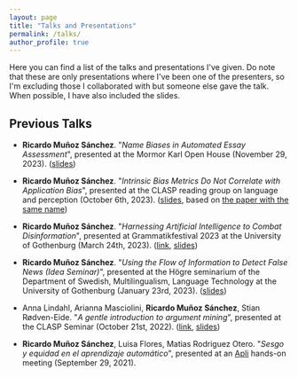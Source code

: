 ```yaml
---
layout: page
title: "Talks and Presentations"
permalink: /talks/
author_profile: true
---
```


Here you can find a list of the talks and presentations I've given.
Do note that these are only presentations where I've been one of the presenters, so I'm excluding those I collaborated with but someone else gave the talk.
When possible, I have also included the slides.


<!--
## Upcoming Talks
-->

## Previous Talks

- **Ricardo Muñoz Sánchez**. "_Name Biases in Automated Essay Assessment_", presented at the Mormor Karl Open House (November 29, 2023). ([slides](../documents/presentations/2023_mormorkarl.pdf))

- **Ricardo Muñoz Sánchez**. "_Intrinsic Bias Metrics Do Not Correlate with Application Bias_", presented at the CLASP reading group on language and perception (October 6th, 2023). ([slides](../documents/presentations/2023_10_laprom_reading_group.pdf), based on [the paper with the same name](https://aclanthology.org/2021.acl-long.150/))

- **Ricardo Muñoz Sánchez**. "_Harnessing Artificial Intelligence to Combat Disinformation_", presented at Grammatikfestival 2023 at the University of Gothenburg (March 24th, 2023). ([link](https://www.gu.se/evenemang/grammatikfestivalen-2023-sant-och-osant-i-sprak-och-grammatik), [slides](../documents/presentations/2023_grammatikfestival.pdf))

- **Ricardo Muñoz Sánchez**. "_Using the Flow of Information to Detect False News (Idea Seminar)_", presented at the Högre seminarium of the Department of Swedish, Multilingualism, Language Technology at the University of Gothenburg (January 23rd, 2023). ([slides](../documents/presentations/2023_idea_seminar.pdf))

- Anna Lindahl, Arianna Masciolini, **Ricardo Muñoz Sánchez**, Stian Rødven-Eide. "_A gentle introduction to argument mining_", presented at the CLASP Seminar (October 21st, 2022). ([link](https://gu-clasp.github.io/events/seminars/2022-10-21/), [slides](../documents/presentations/2022_clasp_seminar.pdf))

- **Ricardo Muñoz Sánchez**, Luisa Flores, Matias Rodriguez Otero. "_Sesgo y equidad en el aprendizaje automático_", presented at an [Apli](../curriculum/work#apli) hands-on meeting (September 29, 2021).